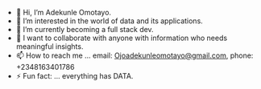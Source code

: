 - 👋 Hi, I’m Adekunle Omotayo.
- 👀 I’m interested in the world of data and its applications.
- 🌱 I’m currently becoming a full stack dev.
- 💞️ I want to collaborate with anyone with information who needs meaningful insights.
- 📫 How to reach me ... email: Ojoadekunleomotayo@gmail.com, phone: +2348163401786
- ⚡ Fun fact: ... everything has DATA.

<!---
1827765/1827765 is a ✨ special ✨ repository because its `README.md` (this file) appears on your GitHub profile.
You can click the Preview link to take a look at your changes.
--->
